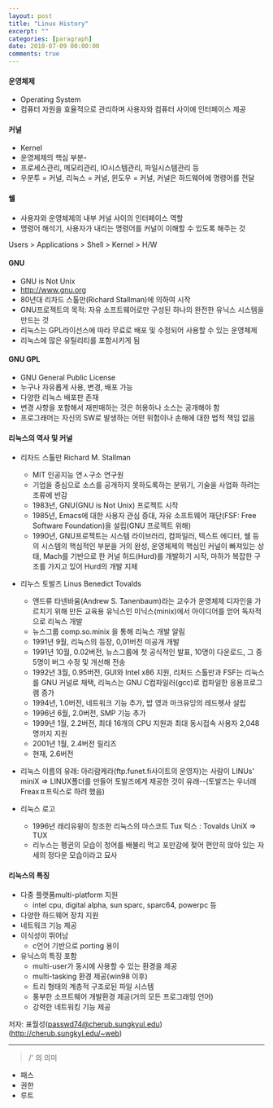 ```yaml
---
layout: post
title: "Linux History"
excerpt: ""
categories: [paragraph]
date: 2018-07-09 00:00:00
comments: true
---
```


#### 운영체제
- Operating System
- 컴퓨터 자원을 효율적으로 관리하며 사용자와 컴퓨터 사이에 인터페이스 제공

#### 커널
- Kernel
- 운영체제의 핵심 부분-
- 프로세스관리, 메모리관리, IO시스템관리, 파일시스템관리 등
- 우분투 = 커널, 리눅스 = 커널, 윈도우 = 커널, 커널은 하드웨어에 명령어를 전달

#### 쉘
- 사용자와 운영체제의 내부 커널 사이의 인터페이스 역할
- 명령어 해석기, 사용자가 내리는 명령어를 커널이 이해할 수 있도록 해주는 것

Users > Applications > Shell > Kernel > H/W

#### GNU
- GNU is Not Unix
- http://www.gnu.org
- 80년대 리차드 스톨만(Richard Stallman)에 의하여 시작
- GNU프로젝트의 목적: 자유 소프트웨어로만 구성된 하나의 완전한 유닉스 시스템을 만드는 것
- 리눅스는 GPL라이선스에 따라 무료로 배포 및 수정되어 사용할 수 있는 운영체제
- 리눅스에 많은 유틸리티를 포함시키게 됨

#### GNU GPL
- GNU General Public License
- 누구나 자유롭게 사용, 변경, 배포 가능
- 다양한 리눅스 배포판 존재
- 변경 사항을 포함해서 재판매하는 것은 허용하나 소스는 공개해야 함
- 프로그래머는 자신의 SW로 발생하는 어떤 위험이나 손해에 대한 법적 책임 없음

#### 리눅스의 역사 및 커널
- 리차드 스톨만 Richard M. Stallman
    - MIT 인공지능 연ㅅ구소 연구원 
    - 기업을 중심으로 소스를 공개하지 못하도록하는 분위기, 기술을 사업화 하려는 조류에 반감
    - 1983년, GNU(GNU is Not Unix) 프로젝트 시작
    - 1985년, Emacs에 대한 사용자 관심 증대, 자유 소프트웨어 재단(FSF: Free Software Foundation)을 설립(GNU 프로젝트 위해)
    - 1990년, GNU프로젝트는 시스템 라이브러리, 컴파일러, 텍스트 에디터, 쉘 등의 시스템의 핵심적인 부분을 거의 완성, 운영체제의 핵심인 커널이 빠져있는 상태, Mach를 기반으로 한 커널 허드(Hurd)를 개발하기 시작, 마하가 복잡한 구조를 가지고 있어 Hurd의 개발 지체
- 리누스 토발즈 Linus Benedict Tovalds
    - 앤드류 타넨바움(Andrew S. Tanenbaum)라는 교수가 운영체제 디자인을 가르치기 위해 만든 교육용 유닉스인 미닉스(minix)에서 아이디어를 얻어 독자적으로 리눅스 개발
    - 뉴스그룹 comp.so.minix 을 통해 리눅스 개발 알림
    - 1991년 9월, 리눅스의 등장, 0,01버전 미공개 개발
    - 1991년 10월, 0.02버전, 뉴스그룹에 첫 공식적인 발표, 10명이 다운로드, 그 중 5명이 버그 수정 및 개선해 전송
    - 1992년 3월, 0.95버전, GUI와 Intel x86 지원, 리처드 스톨만과 FSF는 리눅스를 GNU 커널로 채택, 리눅스는 GNU C컴파일러(gcc)로 컴파일한 응용프로그램 증가
    - 1994년, 1.0버전, 네트워크 기능 추가, 밥 영과 마크유잉의 레드헷사 설립
    - 1996년 6월, 2.0버전, SMP 기능 추가
    - 1999년 1월, 2.2버전, 최대 16개의 CPU 지원과 최대 동시접속 사용자 2,048명까지 지원
    - 2001년 1월, 2.4버전 릴리즈
    - 현재, 2.6버전 

- 리눅스 이름의 유래: 아리람케라(ftp.funet.fi사이트의 운영자)는 사람이 LINUs' miniX => LINUX폴더를 만들어 토발즈에게 제공한 것이 유래--(토발즈는 우너래 Freaxㅍ프릭스로 하려 했음)

- 리눅스 로고
    - 1996년 래리유윙이 창조한 리눅스의 마스코트 Tux 턱스 : Tovalds UniX => TUX
    - 리누스는 펭귄의 모습이 청어를 배불리 먹고 포만감에 젖어 편안히 앉아 있는 자세의 정다운 모습이라고 묘사

#### 리눅스의 특징
- 다중 플랫폼multi-platform 지원
    - intel cpu, digital alpha, sun sparc, sparc64, powerpc 등
- 다양한 하드웨어 장치 지원
- 네트워크 기능 제공
- 이식성이 뛰어남
    - c언어 기반으로 porting 용이
- 유닉스의 특징 포함
    - multi-user가 동시에 사용할 수 있는 환경을 제공
    - multi-tasking 환경 제공(win98 이후)
    - 트리 형태의 계층적 구조로된 파일 시스템 
    - 풍부한 소프트웨어 개발환경 제공(거의 모든 프로그래밍 언어)
    - 강력한 네트워킹 기능 제공
 
저자: 표월성(passwd74@cherub.sungkyul.edu)(http://cherub.sungkyl.edu/~web)


---

> /' 의 의미 
- 패스 
- 권한 
- 루트


